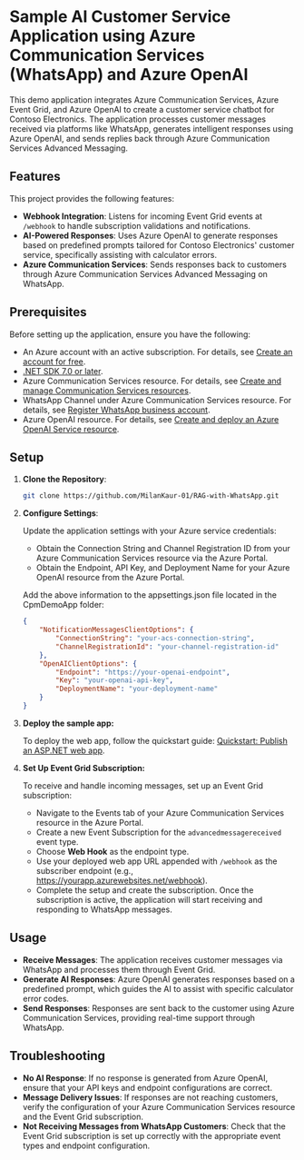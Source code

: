 # Sample AI Customer Service Application using Azure Communication Services (WhatsApp) and Azure OpenAI

This demo application integrates Azure Communication Services, Azure Event Grid, and Azure OpenAI to create a customer service chatbot for Contoso Electronics. The application processes customer messages received via platforms like WhatsApp, generates intelligent responses using Azure OpenAI, and sends replies back through Azure Communication Services Advanced Messaging.

## Features
This project provides the following features:
- **Webhook Integration**: Listens for incoming Event Grid events at `/webhook` to handle subscription validations and notifications.
- **AI-Powered Responses**: Uses Azure OpenAI to generate responses based on predefined prompts tailored for Contoso Electronics' customer service, specifically assisting with calculator errors.
- **Azure Communication Services**: Sends responses back to customers through Azure Communication Services Advanced Messaging on WhatsApp.

## Prerequisites
Before setting up the application, ensure you have the following:
- An Azure account with an active subscription. For details, see [Create an account for free](https://aka.ms/Mech-Azureaccount).
- [.NET SDK 7.0 or later](https://dotnet.microsoft.com/download).
- Azure Communication Services resource. For details, see [Create and manage Communication Services resources](https://learn.microsoft.com/en-us/azure/communication-services/quickstarts/create-communication-resource).
- WhatsApp Channel under Azure Communication Services resource. For details, see [Register WhatsApp business account](https://learn.microsoft.com/en-us/azure/communication-services/quickstarts/advanced-messaging/whatsapp/connect-whatsapp-business-account).
- Azure OpenAI resource. For details, see [Create and deploy an Azure OpenAI Service resource](https://learn.microsoft.com/en-us/azure/ai-services/openai/how-to/create-resource).

## Setup
1. **Clone the Repository**:
   ```bash
   git clone https://github.com/MilanKaur-01/RAG-with-WhatsApp.git
   ```

2. **Configure Settings**:

   Update the application settings with your Azure service credentials:
   - Obtain the Connection String and Channel Registration ID from your Azure Communication Services resource via the Azure Portal.
   - Obtain the Endpoint, API Key, and Deployment Name for your Azure OpenAI resource from the Azure Portal.
  
    Add the above information to the appsettings.json file located in the CpmDemoApp folder:  
    ```Json
    {
        "NotificationMessagesClientOptions": {
            "ConnectionString": "your-acs-connection-string",
            "ChannelRegistrationId": "your-channel-registration-id"
        },
        "OpenAIClientOptions": {
            "Endpoint": "https://your-openai-endpoint",
            "Key": "your-openai-api-key",
            "DeploymentName": "your-deployment-name"
        }
    }
    ```

3. **Deploy the sample app:**

    To deploy the web app, follow the quickstart guide: [Quickstart: Publish an ASP.NET web app](https://learn.microsoft.com/en-us/visualstudio/deployment/quickstart-deploy-aspnet-web-app?view=vs-2022&tabs=azure).

4. **Set Up Event Grid Subscription:**

   To receive and handle incoming messages, set up an Event Grid subscription:
    - Navigate to the Events tab of your Azure Communication Services resource in the Azure Portal.
    - Create a new Event Subscription for the `advancedmessagereceived` event type.
    - Choose **Web Hook**  as the endpoint type.
    - Use your deployed web app URL appended with `/webhook` as the subscriber endpoint (e.g., https://yourapp.azurewebsites.net/webhook).
    - Complete the setup and create the subscription. Once the subscription is active, the application will start receiving and responding to WhatsApp messages.
   
## Usage

- **Receive Messages**: The application receives customer messages via WhatsApp and processes them through Event Grid.
- **Generate AI Responses**: Azure OpenAI generates responses based on a predefined prompt, which guides the AI to assist with specific calculator error codes.
- **Send Responses**: Responses are sent back to the customer using Azure Communication Services, providing real-time support through WhatsApp.

## Troubleshooting
- **No AI Response**: If no response is generated from Azure OpenAI, ensure that your API keys and endpoint configurations are correct.
- **Message Delivery Issues**: If responses are not reaching customers, verify the configuration of your Azure Communication Services resource and the Event Grid subscription.
- **Not Receiving Messages from WhatsApp Customers**: Check that the Event Grid subscription is set up correctly with the appropriate event types and endpoint configuration.
